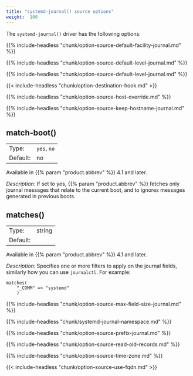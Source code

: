 ```yaml
---
title: "systemd-journal() source options"
weight:  100
---
```

<!-- DISCLAIMER: This file is based on the syslog-ng Open Source Edition documentation https://github.com/balabit/syslog-ng-ose-guides/commit/2f4a52ee61d1ea9ad27cb4f3168b95408fddfdf2 and is used under the terms of The syslog-ng Open Source Edition Documentation License. The file has been modified by Axoflow. -->

The `systemd-journal()` driver has the following options:

{{% include-headless "chunk/option-source-default-facility-journal.md" %}}

{{% include-headless "chunk/option-source-default-level-journal.md" %}}

{{% include-headless "chunk/option-source-default-level-journal.md" %}}

{{< include-headless "chunk/option-destination-hook.md" >}}

{{% include-headless "chunk/option-source-host-override.md" %}}

{{% include-headless "chunk/option-source-keep-hostname-journal.md" %}}

## match-boot()

|          |                     |
| -------- | ------------------- |
| Type:    | `yes`, `no` |
| Default: | no |

Available in {{% param "product.abbrev" %}} 4.1 and later.

*Description:* If set to yes, {{% param "product.abbrev" %}} fetches only journal messages that relate to the current boot, and to ignores messages generated in previous boots.

## matches()

|          |                     |
| -------- | ------------------- |
| Type:    | string |
| Default: |                |

Available in {{% param "product.abbrev" %}} 4.1 and later.

*Description:* Specifies one or more filters to apply on the journal fields, similarly how you can use `journalctl`. For example:

```shell
matches(
    "_COMM" => "systemd"
    )
```

{{% include-headless "chunk/option-source-max-field-size-journal.md" %}}

<span id="systemd-namespace"></span>
{{% include-headless "chunk/systemd-journal-namespace.md" %}}

{{% include-headless "chunk/option-source-prefix-journal.md" %}}

{{% include-headless "chunk/option-source-read-old-records.md" %}}

{{% include-headless "chunk/option-source-time-zone.md" %}}

{{< include-headless "chunk/option-source-use-fqdn.md" >}}
